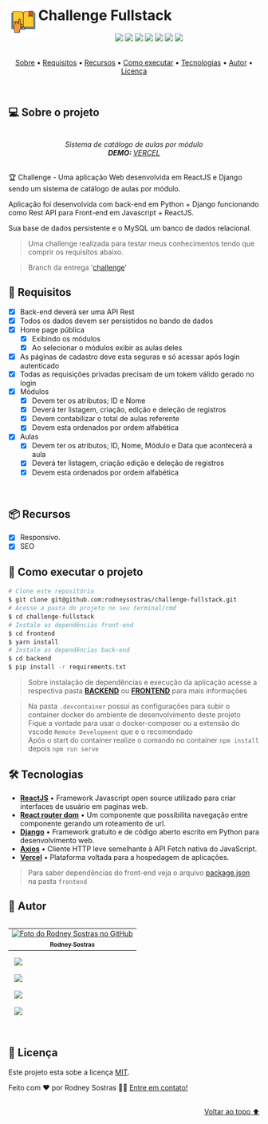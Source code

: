 <h1>
    <img src=".github/assets/img/icon-readme.png" alt="" height="60em" align="left"/>Challenge Fullstack
</h1>
<div align="center">
    <img src="https://img.shields.io/badge/react-20232a?style=for-the-badge&logo=react&logoColor=61DAFB" />
    <img src="https://img.shields.io/badge/Django-092E20?style=for-the-badge&logo=django&logoColor=white" />
    <!-- <img src="https://img.shields.io/badge/%F0%9F%9A%A7%20EM%20CONTRU%C3%87%C3%83O%20-90%25-brightgreen?style=for-the-badge" /> -->
    <img src="https://shields.io/github/deployments/rodneysostras/challenge-fullstack/production?style=for-the-badge&logo=appveyor" />
    <img src="https://img.shields.io/website-up-down-green-red/https/challenge-fullstack.rodneysostras.me?style=for-the-badge"/>
    <img src="https://img.shields.io/github/repo-size/rodneysostras/challenge-fullstack?style=for-the-badge"/>
    <img src="https://img.shields.io/github/languages/count/rodneysostras/challenge-fullstack?style=for-the-badge"/>
    <img src="https://img.shields.io/github/issues/rodneysostras/challenge-fullstack?style=for-the-badge"/>
    <!-- <img src="https://img.shields.io/github/license/rodneysostras/challenge-fullstack?style=for-the-badge"/> -->
</div>

<br />

<p align="center">
    <a href="#-sobre-o-projeto">Sobre</a> •
    <a href="#-requisitos">Requisitos</a> •
    <a href="#-recursos">Recursos</a> •
    <a href="#-como-executar-o-projeto">Como executar</a> •
    <a href="#-tecnologias">Tecnologias</a> •
    <a href="#-autor">Autor</a> •
<!--     <a href="#-creditos">Creditos</a> •  -->
    <a href="#-licença">Licença</a>
</p>

<br />

## 💻 Sobre o projeto

<br />

<!-- <div align="center"><img src="https://cdn.rawgit.com/rodneysostras/rodneysostras/main/assets/img/under-construction.png" alt="previewer" height="300em"/></div> -->

<div align="center">
    <em>
        Sistema de catálogo de aulas por módulo<br />
        <b>DEMO: </b>
        <a href="https://challenge-fullstack.rodneysostras.me/">VERCEL</a>
    </em>
</div>

<br />

🏆 Challenge - Uma aplicação Web desenvolvida em ReactJS e Django sendo um sistema de catálogo de aulas por módulo.

Aplicação foi desenvolvida com back-end em Python + Django funcionando como Rest API para Front-end em Javascript + ReactJS.

Sua base de dados persistente e o MySQL um banco de dados relacional.

<blockquote>
<p dir="auto">Uma challenge realizada para testar meus conhecimentos tendo que comprir os requisitos abaixo.</p>
</blockquote>

> Branch da entrega '[challenge](https://github.com/rodneysostras/challenge-fullstack/tree/challenge)'

## 🎯 Requisitos

- [x] Back-end deverá ser uma API Rest
- [x] Todos os dados devem ser persistidos no bando de dados
- [x] Home page pública
    - [x] Exibindo os módulos
    - [x] Ao selecionar o módulos exibir as aulas deles
- [x] As páginas de cadastro deve esta seguras e só acessar após login autenticado
- [x] Todas as requisições privadas precisam de um tokem válido gerado no login
- [x] Módulos
  - [x] Devem ter os atributos; ID e Nome
  - [x] Deverá ter listagem, criação, edição e deleção de registros
  - [x] Devem contabilizar o total de aulas referente
  - [x] Devem esta ordenados por ordem alfabética
- [x] Aulas
  - [x] Devem ter os atributos; ID, Nome, Módulo e Data que acontecerá a aula
  - [x] Deverá ter listagem, criação edição e deleção de registros
  - [x] Devem esta ordenados por ordem alfabética
<br />

## 📦 Recursos

-   [x] Responsivo.
-   [x] SEO

## 🚀 Como executar o projeto

```bash
# Clone este repositório
$ git clone git@github.com:rodneysostras/challenge-fullstack.git
# Acesse a pasta do projeto no seu terminal/cmd
$ cd challenge-fullstack
# Instale as dependências front-end
$ cd frontend
$ yarn install
# Instale as dependências back-end
$ cd backend
$ pip install -r requirements.txt
```

> Sobre instalação de dependências e execução da aplicação acesse a respectiva pasta **[BACKEND](https://github.com/rodneysostras/challenge-fullstack/tree/main/backend)** ou **[FRONTEND](https://github.com/rodneysostras/challenge-fullstack/tree/main/frontend)** para mais informações


> Na pasta `.devcontainer` possui as configurações para subir o container docker do ambiente de desenvolvimento deste projeto \
> Fique a vontade para usar o docker-composer ou a extensão do vscode `Remote Development` que e o recomendado \
> Após o start do container realize o comando no container `npm install` depois `npm run serve`

## 🛠 Tecnologias

-   **[ReactJS](https://reactjs.org/)** • Framework Javascript open source utilizado para criar interfaces de usuário em paginas web.
-   **[React router dom](https://v5.reactrouter.com/)** • Um componente que possibilita navegação entre componente gerando um roteamento de url.
-   **[Django](https://www.djangoproject.com/)** • Framework gratuito e de código aberto escrito em Python para desenvolvimento web.
-   **[Axios](https://github.com/axios/axios)** • Cliente HTTP leve semelhante à API Fetch nativa do JavaScript.
-   **[Vercel](https://vercel.com/)** • Plataforma voltada para a hospedagem de aplicações.

> Para saber dependências do front-end veja o arquivo [package.json](https://github.com/rodneysostras/challenge-fullstack/blob/main/frontend/package.json) na pasta `frontend`

## 🦸 Autor

<table align="left">
  <tr>
    <td align="center">
      <a href="#">
        <img src="https://github.com/rodneysostras.png" width="150px;" alt="Foto do Rodney Sostras no GitHub"/><br>
        <sub>
          <b>Rodney Sostras</b>
        </sub>
      </a>
    </td>
  </tr>
</table>
<p>
    &nbsp;&nbsp;
    <a href="https://github.com/rodneysostras">
        <img src="https://img.shields.io/badge/rodneysostras-000000?style=for-the-badge&logo=GitHub&logoColor=FFF" />
    </a>
</p>
<p>
    &nbsp;&nbsp;
    <a href="https://linkedin.com/in/rodney-sostras" alt="Linkedin do Rodney Sostras">
        <img src="https://img.shields.io/badge/-rodney--sostras-0077B5?style=for-the-badge&logo=Linkedin&logoColor=FFF"/>
    </a>
</p>
<p>&nbsp;&nbsp;
    <a href="mailto:contact@rodneysostras.me" alt="Email do Rodney Sostras">
        <img src="https://img.shields.io/badge/-contact@rodneysostras.me-D14836?style=for-the-badge&logo=Gmail&logoColor=FFF" />
    </a>
</p>
<p>&nbsp;&nbsp;
    <a href="https://rodneysostras.me/" alt="Web Site do Rodney Sostras">
        <img src="https://img.shields.io/badge/%F0%9F%8C%8E%20RODNEYSOSTRAS.ME%20-191919?style=for-the-badge" />
    </a>
</p>

<br />

<!-- ## 🎨 Creditos -->

## 📝 Licença

Este projeto esta sobe a licença [MIT](./LICENSE).

Feito com ❤️ por Rodney Sostras 👋🏽 [Entre em contato!](https://www.linkedin.com/in/rodney-sostras/)

<br />

<div align="right"><a href="#">Voltar ao topo ⬆</a></div>
